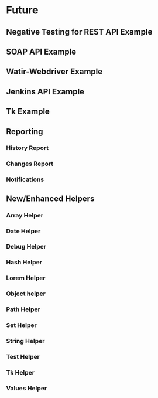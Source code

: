 # Future

## Negative Testing for REST API Example

## SOAP API Example

## Watir-Webdriver Example

## Jenkins API Example

## Tk Example

## Reporting

### History Report

### Changes Report

### Notifications

## New/Enhanced  Helpers

### Array Helper

### Date Helper

### Debug Helper

### Hash Helper

### Lorem Helper

### Object helper

### Path Helper

### Set Helper

### String Helper

### Test Helper

### Tk Helper

### Values Helper
